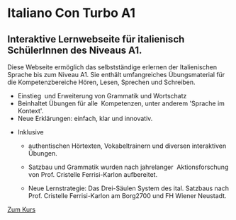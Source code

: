 <h1>Italiano Con Turbo A1 </h1>
<h2>Interaktive Lernwebseite f&uuml;r italienisch Sch&uuml;lerInnen des Niveaus A1.</h2>
<p>Diese Webseite erm&ouml;glich das selbstst&auml;ndige erlernen der Italienischen Sprache bis zum Niveau A1. Sie enth&auml;lt umfangreiches &Uuml;bungsmaterial f&uuml;r die Kompetenzbereiche H&ouml;ren, Lesen, Sprechen und Schreiben.</p>
<ul>
<li>Einstieg&nbsp; und Erweiterung von Grammatik und Wortschatz</li>
<li>Beinhaltet &Uuml;bungen f&uuml;r alle&nbsp;&nbsp;Kompetenzen, unter anderem&nbsp;'Sprache im Kontext'.</li>
<li>Neue Erkl&auml;rungen: einfach, klar und innovativ.</li>
<li>
<p>Inklusive</p>
<ul>
<li>
<p>authentischen H&ouml;rtexten, Vokabeltrainern und diversen interaktiven &Uuml;bungen.</p>
</li>
<li>
<p>Satzbau und Grammatik wurden nach jahrelanger&nbsp; Aktionsforschung von Prof. Cristelle Ferrisi-Karlon aufbereitet.&nbsp;</p>
</li>
<li>
<p id="user_tw-target-text" class="tw-data-text tw-ta tw-text-small" dir="ltr"><span lang="de">Neue Lernstrategie: Das Drei-S&auml;ulen System des ital. Satzbaus nach Prof. Cristelle Ferrisi-Karlon am Borg2700 und FH Wiener Neustadt.</span></p>
</li>
</ul>
</li>
</ul>


<p>
<a style="float:center;" href="corso.html">Zum Kurs</a>
</p>
<div style="clear:both;">  </div><p>
